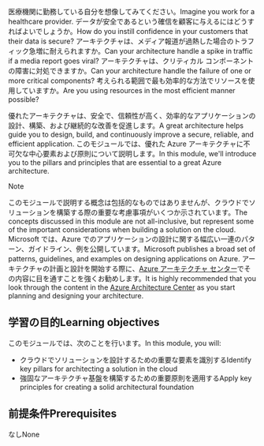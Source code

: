 <span data-ttu-id="15f8e-101">医療機関に勤務している自分を想像してみてください。</span><span class="sxs-lookup"><span data-stu-id="15f8e-101">Imagine you work for a healthcare provider.</span></span> <span data-ttu-id="15f8e-102">データが安全であるという確信を顧客に与えるにはどうすればよいでしょうか。</span><span class="sxs-lookup"><span data-stu-id="15f8e-102">How do you instill confidence in your customers that their data is secure?</span></span> <span data-ttu-id="15f8e-103">アーキテクチャは、メディア報道が過熱した場合のトラフィック急増に耐えられますか。</span><span class="sxs-lookup"><span data-stu-id="15f8e-103">Can your architecture handle a spike in traffic if a media report goes viral?</span></span> <span data-ttu-id="15f8e-104">アーキテクチャは、クリティカル コンポーネントの障害に対処できますか。</span><span class="sxs-lookup"><span data-stu-id="15f8e-104">Can your architecture handle the failure of one or more critical components?</span></span> <span data-ttu-id="15f8e-105">考えられる範囲で最も効率的な方法でリソースを使用していますか。</span><span class="sxs-lookup"><span data-stu-id="15f8e-105">Are you using resources in the most efficient manner possible?</span></span>

<span data-ttu-id="15f8e-106">優れたアーキテクチャは、安全で、信頼性が高く、効率的なアプリケーションの設計、構築、および継続的な改善を促進します。</span><span class="sxs-lookup"><span data-stu-id="15f8e-106">A great architecture helps guide you to design, build, and continuously improve a secure, reliable, and efficient application.</span></span> <span data-ttu-id="15f8e-107">このモジュールでは、優れた Azure アーキテクチャに不可欠な中心要素および原則について説明します。</span><span class="sxs-lookup"><span data-stu-id="15f8e-107">In this module, we'll introduce you to the pillars and principles that are essential to a great Azure architecture.</span></span>

> [!NOTE]
> <span data-ttu-id="15f8e-108">このモジュールで説明する概念は包括的なものではありませんが、クラウドでソリューションを構築する際の重要な考慮事項がいくつか示されています。</span><span class="sxs-lookup"><span data-stu-id="15f8e-108">The concepts discussed in this module are not all-inclusive, but represent some of the important considerations when building a solution on the cloud.</span></span> <span data-ttu-id="15f8e-109">Microsoft では、Azure でのアプリケーションの設計に関する幅広い一連のパターン、ガイドライン、例を公開しています。</span><span class="sxs-lookup"><span data-stu-id="15f8e-109">Microsoft publishes a broad set of patterns, guidelines, and examples on designing applications on Azure.</span></span> <span data-ttu-id="15f8e-110">アーキテクチャの計画と設計を開始する際に、[Azure アーキテクチャ センター](https://docs.microsoft.com/azure/architecture/)でその内容に目を通すことを強くお勧めします。</span><span class="sxs-lookup"><span data-stu-id="15f8e-110">It is highly recommended that you look through the content in the [Azure Architecture Center](https://docs.microsoft.com/azure/architecture/) as you start planning and designing your architecture.</span></span>

## <a name="learning-objectives"></a><span data-ttu-id="15f8e-111">学習の目的</span><span class="sxs-lookup"><span data-stu-id="15f8e-111">Learning objectives</span></span>

<span data-ttu-id="15f8e-112">このモジュールでは、次のことを行います。</span><span class="sxs-lookup"><span data-stu-id="15f8e-112">In this module, you will:</span></span>

- <span data-ttu-id="15f8e-113">クラウドでソリューションを設計するための重要な要素を識別する</span><span class="sxs-lookup"><span data-stu-id="15f8e-113">Identify key pillars for architecting a solution in the cloud</span></span>
- <span data-ttu-id="15f8e-114">強固なアーキテクチャ基盤を構築するための重要原則を適用する</span><span class="sxs-lookup"><span data-stu-id="15f8e-114">Apply key principles for creating a solid architectural foundation</span></span>

## <a name="prerequisites"></a><span data-ttu-id="15f8e-115">前提条件</span><span class="sxs-lookup"><span data-stu-id="15f8e-115">Prerequisites</span></span>  

<span data-ttu-id="15f8e-116">なし</span><span class="sxs-lookup"><span data-stu-id="15f8e-116">None</span></span>